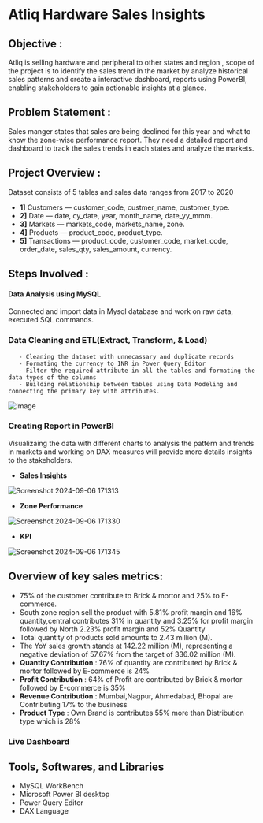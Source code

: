 # Atliq Hardware Sales Insights
## Objective : 
Atliq is selling hardware and peripheral to other states and region , scope of the project is to identify the sales trend in the market by analyze historical sales patterns and create a interactive dashboard, reports using PowerBI, enabling stakeholders to gain actionable insights at a glance. 
## Problem Statement :
Sales manger states that sales are being declined for this year and what to know the zone-wise performance report. They need a detailed report and dashboard to track the sales trends in each states and analyze the markets.
## Project Overview : 
Dataset consists of 5 tables and sales data ranges from 2017 to 2020
- **1]** Customers — customer_code, custmer_name, customer_type.
- **2]** Date — date, cy_date, year, month_name, date_yy_mmm.
- **3]** Markets — markets_code, markets_name, zone.
- **4]** Products — product_code, product_type.
- **5]** Transactions — product_code, customer_code, market_code, order_date, sales_qty, sales_amount, currency.
## Steps Involved : 
#### Data Analysis using MySQL
Connected and import data in Mysql database and work on raw data, executed SQL commands.
### Data Cleaning and ETL(Extract, Transform, & Load)
       - Cleaning the dataset with unnecassary and duplicate records
       - Formating the currency to INR in Power Query Editor 
       - Filter the required attribute in all the tables and formating the data types of the columns
       - Building relationship between tables using Data Modeling and connecting the primary key with attributes.
       
![image](https://github.com/user-attachments/assets/c33dde1d-7dee-4457-a76a-4746ff9c5b5b)

### Creating Report in PowerBI
   Visualizaing the data with different charts to analysis the pattern and trends in markets and working on DAX measures will provide more details insights to the stakeholders.
   - **Sales Insights**
     
![Screenshot 2024-09-06 171313](https://github.com/user-attachments/assets/392ea34c-da9e-4cdc-9f2a-aef71712bfb1)

   - **Zone Performance**
     
![Screenshot 2024-09-06 171330](https://github.com/user-attachments/assets/f054e155-5fc6-40b7-a617-a6dbc053ead9)

   - **KPI**
     
![Screenshot 2024-09-06 171345](https://github.com/user-attachments/assets/b63df0a6-e52f-4879-bbf0-4535727524ba)


## Overview of key sales metrics:
- 75% of the customer contribute to Brick & mortor and 25% to E-commerce.
- South zone region sell the product with 5.81% profit margin and 16% quantity,central contributes 31% in quantity and 3.25% for profit margin followed by North 2.23% profit margin and 52% Quantity 
- Total quantity of products sold amounts to 2.43 million (M).
- The YoY sales growth stands at 142.22 million (M), representing a negative deviation of 57.67% from the target of 336.02 million (M).
- **Quantity Contribution** : 76% of quantity are contributed by Brick & mortor followed by E-commerce is 24% 
- **Profit Contribution** : 64% of Profit are contributed by Brick & mortor followed by E-commerce is 35%
- **Revenue Contribution** : Mumbai,Nagpur, Ahmedabad, Bhopal are Contributing 17% to the business
- **Product Type** :  Own Brand is contributes 55% more than  Distribution type which is 28%

### Live Dashboard

## Tools, Softwares, and Libraries
- MySQL WorkBench
- Microsoft Power BI desktop
- Power Query Editor
- DAX Language
  



